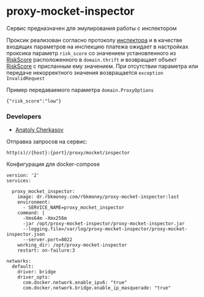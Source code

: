 # proxy-mocket-inspector

Сервис предназначен для эмулирования работы с инспектором

Проксик реализован согласно протоколу [инспектора][1] и в качестве входящих параметров на инспекцию платежа ожидает в настройках проксика параметр `risk_score` со значением установленного из [RiskScore][2] расположенного в `domain.thrift` и возвращает объект [RiskScore][2] с присланным ему значением.
При отсутствии параметра или передаче некорректного значения возвращается `exception InvalidRequest`

Пример передаваемого параметра `domain.ProxyOptions`
```
{"risk_score":"low"}
```


### Developers

- [Anatoly Cherkasov](https://github.com/avcherkasov)


Отправка запросов на сервис:
```
http(s)//{host}:{port}/proxy/mocket/inspector
```

Конфигурация для docker-compose

```
version: '2'
services:

  proxy_mocket_inspector:
    image: dr.rbkmoney.com/rbkmoney/proxy-mocket-inspector:last
    environment:
      - SERVICE_NAME=proxy_mocket_inspector
    command: |
      -Xms64m -Xmx256m
      -jar /opt/proxy-mocket-inspector/proxy-mocket-inspector.jar
      --logging.file=/var/log/proxy-mocket-inspector/proxy-mocket-inspector.json
      --server.port=8022
    working_dir: /opt/proxy-mocket-inspector
    restart: on-failure:3
    
networks:
  default:
    driver: bridge
    driver_opts:
      com.docker.network.enable_ipv6: "true"
      com.docker.network.bridge.enable_ip_masquerade: "true"
```

[1]: https://github.com/rbkmoney/damsel/blob/master/proto/proxy_inspector.thrift
[2]: https://github.com/rbkmoney/damsel/blob/master/proto/domain.thrift#L210
